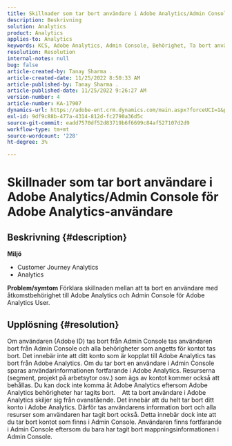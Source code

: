 ```yaml
---
title: Skillnader som tar bort användare i Adobe Analytics/Admin Console för Adobe Analytics-användare
description: Beskrivning
solution: Analytics
product: Analytics
applies-to: Analytics
keywords: KCS, Adobe Analytics, Admin Console, Behörighet, Ta bort användare, Ta bort användare
resolution: Resolution
internal-notes: null
bug: false
article-created-by: Tanay Sharma .
article-created-date: 11/25/2022 8:50:33 AM
article-published-by: Tanay Sharma .
article-published-date: 11/25/2022 9:26:27 AM
version-number: 4
article-number: KA-17907
dynamics-url: https://adobe-ent.crm.dynamics.com/main.aspx?forceUCI=1&pagetype=entityrecord&etn=knowledgearticle&id=bbe3b632-9e6c-ed11-9561-6045bd006e5a
exl-id: 9df9c88b-477a-4314-812d-fc2790a36d5c
source-git-commit: eadd7570df52d83719b6f6699c84af527107d2d9
workflow-type: tm+mt
source-wordcount: '228'
ht-degree: 3%

---
```


# Skillnader som tar bort användare i Adobe Analytics/Admin Console för Adobe Analytics-användare

## Beskrivning {#description}

<b>Miljö</b>
- Customer Journey Analytics
- Analytics 



<b>Problem/symtom</b>
Förklara skillnaden mellan att ta bort en användare med åtkomstbehörighet till Adobe Analytics och Admin Console för Adobe Analytics User.


## Upplösning {#resolution}


Om användaren (Adobe ID) tas bort från Admin Console tas användaren bort från Admin Console och alla behörigheter som angetts för kontot tas bort.
Det innebär inte att ditt konto som är kopplat till Adobe Analytics tas bort från Adobe Analytics. Om du tar bort en användare i Admin Console sparas användarinformationen fortfarande i Adobe Analytics.
Resurserna (segment, projekt på arbetsytor osv.) som ägs av kontot kommer också att behållas.
Du kan dock inte komma åt Adobe Analytics eftersom Adobe Analytics behörigheter har tagits bort.
  
Att ta bort användare i Adobe Analytics skiljer sig från ovanstående. Det innebär att du helt tar bort ditt konto i Adobe Analytics.
Därför tas användarens information bort och alla resurser som användaren har tagit bort också.
Detta innebär dock inte att du tar bort kontot som finns i Admin Console. Användaren finns fortfarande i Admin Console eftersom du bara har tagit bort mappningsinformationen i Admin Console.
